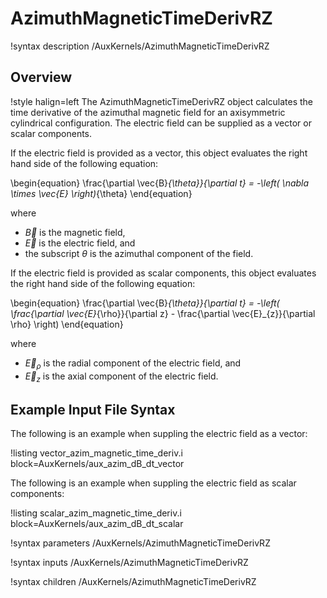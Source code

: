# AzimuthMagneticTimeDerivRZ

!syntax description /AuxKernels/AzimuthMagneticTimeDerivRZ

## Overview

!style halign=left
The AzimuthMagneticTimeDerivRZ object calculates the time derivative of the azimuthal magnetic field for an axisymmetric cylindrical configuration. 
The electric field can be supplied as a vector or scalar components.

If the electric field is provided as a vector, this object evaluates the right hand side of the following equation:

\begin{equation}
  \frac{\partial \vec{B}_{\theta}}{\partial t} = -\left( \nabla \times \vec{E} \right)_{\theta}
\end{equation}

where

- $\vec{B}$ is the magnetic field,
- $\vec{E}$ is the electric field, and
- the subscript $\theta$ is the azimuthal component of the field.

If the electric field is provided as scalar components, this object evaluates the right hand side of the following equation:

\begin{equation}
  \frac{\partial \vec{B}_{\theta}}{\partial t} = -\left( \frac{\partial \vec{E}_{\rho}}{\partial z} - \frac{\partial \vec{E}_{z}}{\partial \rho} \right)
\end{equation}

where

- $\vec{E}_{\rho}$ is the radial component of the electric field, and
- $\vec{E}_{z}$ is the axial component of the electric field.

## Example Input File Syntax

The following is an example when suppling the electric field as a vector:

!listing vector_azim_magnetic_time_deriv.i block=AuxKernels/aux_azim_dB_dt_vector

The following is an example when suppling the electric field as scalar components:

!listing scalar_azim_magnetic_time_deriv.i block=AuxKernels/aux_azim_dB_dt_scalar

!syntax parameters /AuxKernels/AzimuthMagneticTimeDerivRZ

!syntax inputs /AuxKernels/AzimuthMagneticTimeDerivRZ

!syntax children /AuxKernels/AzimuthMagneticTimeDerivRZ
